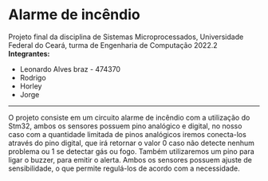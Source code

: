 # Alarme de incêndio
Projeto final da disciplina de Sistemas Microprocessados, Universidade Federal do Ceará,
turma de Engenharia de Computação 2022.2 <br>
**Integrantes:**<br>
* Leonardo Alves braz - 474370
* Rodrigo
* Horley
* Jorge
<hr>
O projeto consiste em um circuito alarme de incêndio com a utilização do Stm32, ambos os
sensores possuem pino analógico e digital, no nosso caso com a quantidade limitada de
pinos analógicos iremos conecta-los através do pino digital, que irá retornar o valor 0 caso
não detecte nenhum problema ou 1 se detectar gás ou fogo. Também utilizaremos um pino
para ligar o buzzer, para emitir o alerta. Ambos os sensores possuem ajuste de
sensibilidade, o que permite regulá-los de acordo com a necessidade.

